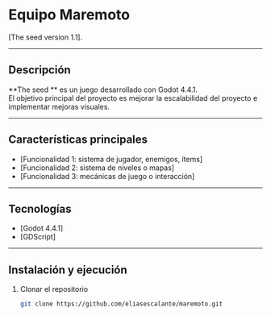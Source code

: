 # Equipo Maremoto

[The seed version 1.1].

---

## Descripción

**The seed ** es un juego desarrollado con Godot 4.4.1.  
El objetivo principal del proyecto es mejorar la escalabilidad del proyecto e implementar mejoras visuales.

---

## Características principales

- [Funcionalidad 1: sistema de jugador, enemigos, ítems]
- [Funcionalidad 2: sistema de niveles o mapas]
- [Funcionalidad 3: mecánicas de juego o interacción]

---

## Tecnologías

- [Godot 4.4.1]
- [GDScript]

---

## Instalación y ejecución

1. Clonar el repositorio  
   ```bash
   git clone https://github.com/eliasescalante/maremoto.git

